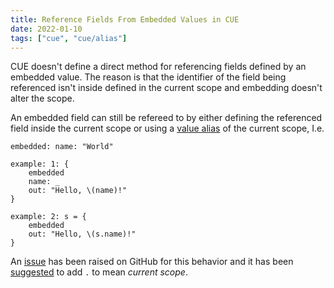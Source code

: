 ```yaml
---
title: Reference Fields From Embedded Values in CUE
date: 2022-01-10
tags: ["cue", "cue/alias"]
---
```


CUE doesn't define a direct method for referencing fields defined by an embedded value. The reason is that the
identifier of the field being referenced isn't inside defined in the current scope and embedding doesn't alter the
scope.

An embedded field can still be refereed to by either defining the referenced field inside the current scope or using a
[value alias][cuelang.org:docs:spec:aliases] of the current scope, I.e.

```cue
embedded: name: "World"

example: 1: {
	embedded
	name: _
	out: "Hello, \(name)!"
}

example: 2: s = {
	embedded
	out: "Hello, \(s.name)!"
}
```

An [issue][github.com:cue-lang:cue:issue:564] has been raised on GitHub for this behavior and it has been
[suggested][github.com:cue-lang:cue:issue:564:comment] to add `.` to mean _current scope_.

[cuelang.org:docs:spec:aliases]: https://cuelang.org/docs/references/spec/#aliases
[github.com:cue-lang:cue:issue:564]: https://github.com/cue-lang/cue/issues/564
[github.com:cue-lang:cue:issue:564:comment]: https://github.com/cue-lang/cue/issues/564#issuecomment-873388085
